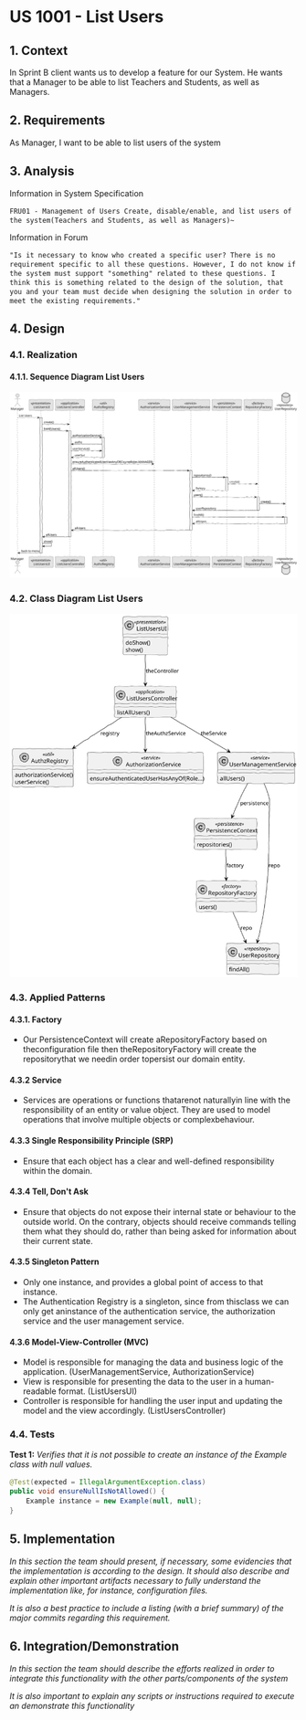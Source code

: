 # US 1001 - List Users

## 1. Context

In Sprint B client wants us to develop a feature for our System. He wants that a Manager to be able to list Teachers and Students, as well as Managers.

## 2. Requirements

As Manager, I want to be able to list users of the system

## 3. Analysis

Information in System Specification

	FRU01 - Management of Users Create, disable/enable, and list users of the system(Teachers and Students, as well as Managers)~

Information in Forum

	"Is it necessary to know who created a specific user? There is no requirement specific to all these questions. However, I do not know if the system must support "something" related to these questions. I think this is something related to the design of the solution, that you and your team must decide when designing the solution in order to meet the existing requirements."

## 4. Design

### 4.1. Realization

#### 4.1.1. Sequence Diagram List Users

![List Users SD](SD/ListUsers-SD.svg)

### 4.2. Class Diagram List Users

![List Users CD](CD/ListUsers-CD.svg)

### 4.3. Applied Patterns

#### 4.3.1. Factory

- Our PersistenceContext will create aRepositoryFactory based on theconfiguration file then theRepositoryFactory will create the repositorythat we needin order topersist our domain entity.


#### 4.3.2 Service

- Services are operations or functions thatarenot naturallyin line with the responsibility of an entity or value object. They are used to model operations that involve multiple objects or complexbehaviour.


#### 4.3.3 Single Responsibility Principle (SRP)

- Ensure that each object has a clear and well-defined responsibility within the domain.

#### 4.3.4 Tell, Don't Ask

- Ensure that objects do not expose their internal state or behaviour to the outside world. On the contrary, objects should receive commands telling them what they should do, rather than being asked for information about their current state.

#### 4.3.5 Singleton Pattern

- Only one instance, and provides a global point of access to that instance. 
- The Authentication Registry is a singleton, since from thisclass we can only get aninstance of the authentication service, the authorization service and the user management service.


#### 4.3.6 Model-View-Controller (MVC)

- Model is responsible for managing the data and business logic of the application. (UserManagementService, AuthorizationService)
- View is responsible for presenting the data to the user in a human-readable format. (ListUsersUI)
- Controller is responsible for handling the user input and updating the model and the view accordingly. (ListUsersController)


### 4.4. Tests

**Test 1:** *Verifies that it is not possible to create an instance of the Example class with null values.*

```Java
@Test(expected = IllegalArgumentException.class)
public void ensureNullIsNotAllowed() {
	Example instance = new Example(null, null);
}
````

## 5. Implementation

*In this section the team should present, if necessary, some evidencies that the implementation is according to the design. It should also describe and explain other important artifacts necessary to fully understand the implementation like, for instance, configuration files.*

*It is also a best practice to include a listing (with a brief summary) of the major commits regarding this requirement.*

## 6. Integration/Demonstration

*In this section the team should describe the efforts realized in order to integrate this functionality with the other parts/components of the system*

*It is also important to explain any scripts or instructions required to execute an demonstrate this functionality*
